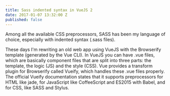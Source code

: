 ```yaml
---
title: Sass indented syntax in VueJS 2
date: 2017-01-07 13:32:00 Z
published: false
---
```


Among all the available CSS preprocessors, SASS has been my language of choice, especially with indented syntax (.sass files). 

These days I'm rewriting an old web app using VueJS with the Browserify template (generated by the Vue CLI). In VueJS you can have .vue files, which are basically component files that are split into three parts: the template, the logic (JS) and the style (CSS). Vue provides a transform plugin for Browserify called Vueify, which handles these .vue files properly. The official Vueify documentation states that it supports preprocessors for HTML like jade, for JavaScript like CoffeeScript and ES2015 with Babel, and for CSS, like SASS and Stylus.

